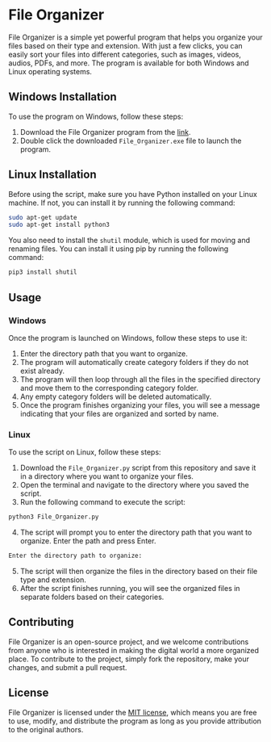 # File Organizer

File Organizer is a simple yet powerful program that helps you organize your files based on their type and extension. With just a few clicks, you can easily sort your files into different categories, such as images, videos, audios, PDFs, and more. The program is available for both Windows and Linux operating systems.

## Windows Installation

To use the program on Windows, follow these steps:

1. Download the File Organizer program from the [link](https://github.com/MustakAbsarKhan/File_Organizer/raw/main/exe_file/File_Organizer.exe).
2. Double click the downloaded `File_Organizer.exe` file to launch the program.

## Linux Installation

Before using the script, make sure you have Python installed on your Linux machine. If not, you can install it by running the following command:

```bash
sudo apt-get update
sudo apt-get install python3
```

You also need to install the `shutil` module, which is used for moving and renaming files. You can install it using pip by running the following command:

```bash
pip3 install shutil
```

## Usage

### Windows

Once the program is launched on Windows, follow these steps to use it:

1. Enter the directory path that you want to organize.
2. The program will automatically create category folders if they do not exist already.
3. The program will then loop through all the files in the specified directory and move them to the corresponding category folder.
4. Any empty category folders will be deleted automatically.
5. Once the program finishes organizing your files, you will see a message indicating that your files are organized and sorted by name.

### Linux

To use the script on Linux, follow these steps:

1. Download the `File_Organizer.py` script from this repository and save it in a directory where you want to organize your files.
2. Open the terminal and navigate to the directory where you saved the script.
3. Run the following command to execute the script:

```bash
python3 File_Organizer.py
```

4. The script will prompt you to enter the directory path that you want to organize. Enter the path and press Enter.

```bash
Enter the directory path to organize:
```

5. The script will then organize the files in the directory based on their file type and extension.
6. After the script finishes running, you will see the organized files in separate folders based on their categories.

## Contributing

File Organizer is an open-source project, and we welcome contributions from anyone who is interested in making the digital world a more organized place. To contribute to the project, simply fork the repository, make your changes, and submit a pull request.

## License

File Organizer is licensed under the [MIT license](https://github.com/MustakAbsarKhan/File_Organizer/blob/main/LICENSE), which means you are free to use, modify, and distribute the program as long as you provide attribution to the original authors.
